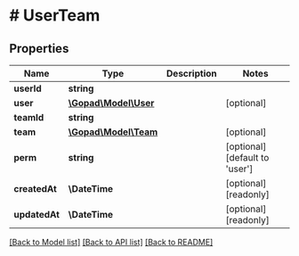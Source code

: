 # # UserTeam

## Properties

Name | Type | Description | Notes
------------ | ------------- | ------------- | -------------
**userId** | **string** |  |
**user** | [**\Gopad\Model\User**](User.md) |  | [optional]
**teamId** | **string** |  |
**team** | [**\Gopad\Model\Team**](Team.md) |  | [optional]
**perm** | **string** |  | [optional] [default to 'user']
**createdAt** | **\DateTime** |  | [optional] [readonly]
**updatedAt** | **\DateTime** |  | [optional] [readonly]

[[Back to Model list]](../../README.md#models) [[Back to API list]](../../README.md#endpoints) [[Back to README]](../../README.md)
